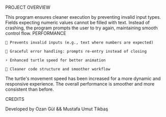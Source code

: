 PROJECT OVERVIEW

This program ensures cleaner execution by preventing invalid input types. Fields expecting numeric values cannot be filled with text. Instead of crashing, the program prompts the user to try again, maintaining smooth control flow.
PERFORMANCE

    🚫 Prevents invalid inputs (e.g., text where numbers are expected)

    🔁 Graceful error handling: prompts re-entry instead of closing

    ⚡ Enhanced turtle speed for better animation

    🧼 Cleaner code structure and smoother workflow

The turtle's movement speed has been increased for a more dynamic and responsive experience. The overall performance is smoother and more consistent than before.

CREDITS

Developed by
Ozan Gül &&
Mustafa Umut Tikbaş

  
  
